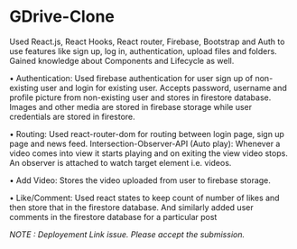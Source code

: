 # GDrive-Clone
Used React.js, React Hooks, React router, Firebase, Bootstrap and Auth to use features like sign up, log in, authentication, upload files and folders.
Gained knowledge about Components and Lifecycle as well.

•	Authentication: Used firebase authentication for user sign up of non-existing user and login for existing user. Accepts password, username and profile picture from non-existing user and stores in firestore database. Images and other media are stored in firebase storage while user credentials are stored in firestore. 

•	Routing: Used react-router-dom for routing between login page, sign up page and news feed. Intersection-Observer-API (Auto play): Whenever a video comes into view it starts playing and on exiting the view video stops. An observer is attached to watch target element i.e. videos. 

•	Add Video: Stores the video uploaded from user to firebase storage. 

•	Like/Comment: Used react states to keep count of number of likes and then store that in the firestore database. And similarly added user comments in the firestore database for a particular post

*NOTE : Deployement Link issue. Please accept the submission.*

